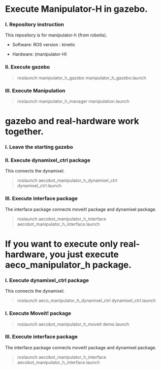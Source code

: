 # Execute Manipulator-H  in gazebo.

### I. Repository instruction
This repository is for manipulator-h (from robotis).

- Software:
ROS version : kinetic

- Hardware:
(manipulator-H)

### II. Execute gazebo

> roslaunch manipulator_h_gazebo manipulator_h_gazebo.launch

### III. Execute Manipulation

> roslaunch manipulator_h_manager manipulation.launch

# gazebo and real-hardware work together.

### I. Leave the starting gazebo

### II. Execute dynamixel_ctrl package

This connects the dynamixel.

> roslaunch aecobot_manipulator_h_dynamixel_ctrl dynamixel_ctrl.launch

### III. Execute interface package

The interface package connects moveit! package and dynamixel package.

> roslaunch aecobot_manipulator_h_interface aecobot_manipulator_h_interface.launch

# If you want to execute only real-hardware, you just execute aeco_manipulator_h package.


### I. Execute dynamixel_ctrl package

This connects the dynamixel.

> roslaunch aeco_manipulator_h_dynamixel_ctrl dynamixel_ctrl.launch

### I. Execute Moveit! package

> roslaunch aecobot_manipulator_h_moveit demo.launch

### III. Execute interface package

The interface package connects moveit! package and dynamixel package.

> roslaunch aecobot_manipulator_h_interface aecobot_manipulator_h_interface.launch
